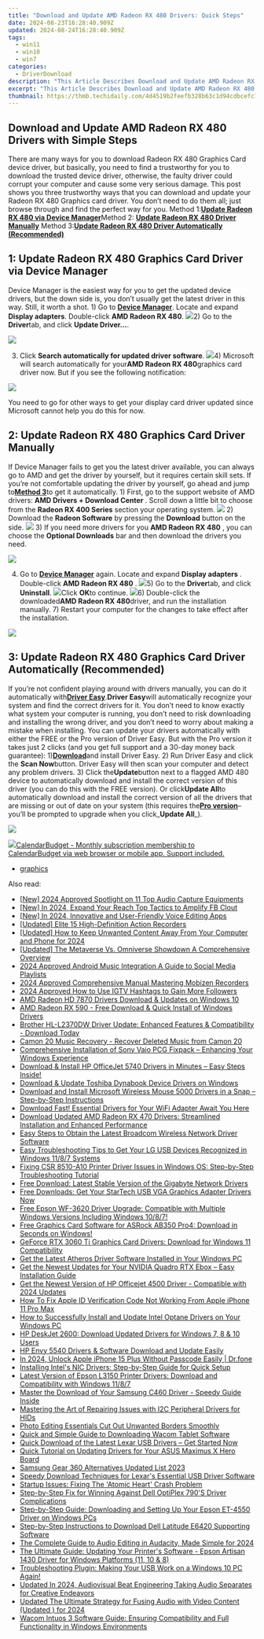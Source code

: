 ```yaml
---
title: "Download and Update AMD Radeon RX 480 Drivers: Quick Steps"
date: 2024-08-23T16:28:40.909Z
updated: 2024-08-24T16:28:40.909Z
tags:
  - win11
  - win10
  - win7
categories:
  - DriverDownload
description: "This Article Describes Download and Update AMD Radeon RX 480 Drivers: Quick Steps"
excerpt: "This Article Describes Download and Update AMD Radeon RX 480 Drivers: Quick Steps"
thumbnail: https://thmb.techidaily.com/4d4519b2feefb328b63c1d94cdbcefc1487c835a8052a017be6091c495520e05.jpg
---
```


## Download and Update AMD Radeon RX 480 Drivers with Simple Steps

There are many ways for you to download Radeon RX 480 Graphics Card device driver, but basically, you need to find a trustworthy for you to download the trusted device driver, otherwise, the faulty driver could corrupt your computer and cause some very serious damage. This post shows you three trustworthy ways that you can download and update your Radeon RX 480 Graphics card driver. You don’t need to do them all; just browse through and find the perfect way for you. Method 1:[**Update Radeon RX 480 via Device Manager**](https://tools.techidaily.com/drivereasy/download/)Method 2: **[Update Radeon RX 480 Driver Manually](https://tools.techidaily.com/drivereasy/download/)** Method 3:[**Update Radeon RX 480 Driver Automatically (Recommended)**](https://tools.techidaily.com/drivereasy/download/)

## **1: Update Radeon RX 480 Graphics Card Driver** **via Device Manager**

Device Manager is the easiest way for you to get the updated device drivers, but the down side is, you don’t usually get the latest driver in this way. Still, it worth a shot. 1) Go to [**Device Manager**](https://tools.techidaily.com/drivereasy/download/). Locate and expand **Display adapters**. Double-click **AMD Radeon RX 480**. ![](https://images.drivereasy.com/wp-content/uploads/2016/12/img_584f6ee252477.jpg)2) Go to the **Driver**tab, and click **Update Driver…**.

![](https://images.drivereasy.com/wp-content/uploads/2016/12/img_584f6f5a5522f.jpg)

3) Click **Search automatically for updated driver software**. ![](https://images.drivereasy.com/wp-content/uploads/2016/12/img_584f6f78e09b2-600x438.jpg)4) Microsoft will search automatically for your**AMD Radeon RX 480**graphics card driver now. But if you see the following notification:

![](https://images.drivereasy.com/wp-content/uploads/2016/12/img_584f6fe47ed8a.png)

You need to go for other ways to get your display card driver updated since Microsoft cannot help you do this for now.

## **2: Update Radeon RX 480 Graphics Card Driver** **Manually**

If Device Manager fails to get you the latest driver available, you can always go to AMD and get the driver by yourself, but it requires certain skill sets. If you’re not comfortable updating the driver by yourself, go ahead and jump to[**Method 3**](https://tools.techidaily.com/drivereasy/download/)to get it automatically.  1) First, go to the support website of AMD drivers: **AMD Drivers + Download Center**  . Scroll down a little bit to choose from the **Radeon RX 400 Series** section your operating system. ![](https://images.drivereasy.com/wp-content/uploads/2016/12/img_584f717d77cb0.png) 2) Download the **Radeon Software** by pressing the **Download** button on the side. ![](https://images.drivereasy.com/wp-content/uploads/2016/12/img_584f72b36c238.jpg) 3) If you need more drivers for you **AMD Radeon RX 480** , you can choose the **Optional Downloads**  bar and then download the drivers you need.

![](https://images.drivereasy.com/wp-content/uploads/2016/12/img_584f7327b334e-475x600.jpg)

4) Go to [**Device Manager**](https://tools.techidaily.com/drivereasy/download/) again. Locate and expand **Display adapters** . Double-click **AMD Radeon RX 480** . ![](https://images.drivereasy.com/wp-content/uploads/2016/12/img_584f6ee252477.jpg)5) Go to the **Driver**tab, and click **Uninstall**. ![](https://images.drivereasy.com/wp-content/uploads/2016/12/img_584f742f54e25.jpg)Click **OK**to continue. ![](https://images.drivereasy.com/wp-content/uploads/2016/12/img_584f7452e10b3.png)6) Double-click the downloaded**AMD Radeon RX 480**driver, and run the installation manually. 7) Restart your computer for the changes to take effect after the installation.

<!-- affiliate ads begin -->
<a href="https://shop.manycam.com/order/checkout.php?PRODS=17729331&QTY=1&AFFILIATE=108875&CART=1"><img src="https://secure.avangate.com/images/merchant/8230bea7d54bcdf99cdfe85cb07313d5/mcaffbanner600x500.png" border="0"></a>
<!-- affiliate ads end -->
## **3: Update Radeon RX 480 Graphics Card Driver Automatically (Recommended)**

If you’re not confident playing around with drivers manually, you can do it automatically with[**Driver Easy**](https://tools.techidaily.com/drivereasy/download/).**Driver Easy**will automatically recognize your system and find the correct drivers for it. You don’t need to know exactly what system your computer is running, you don’t need to risk downloading and installing the wrong driver, and you don’t need to worry about making a mistake when installing. You can update your drivers automatically with either the FREE or the Pro version of Driver Easy. But with the Pro version it takes just 2 clicks (and you get full support and a 30-day money back guarantee): 1)[**Download**](https://tools.techidaily.com/drivereasy/download/)and install Driver Easy. 2) Run Driver Easy and click the **Scan Now**button. Driver Easy will then scan your computer and detect any problem drivers. 3) Click the**Update**button next to a flagged AMD 480 device to automatically download and install the correct version of this driver (you can do this with the FREE version). Or click**Update All**to automatically download and install the correct version of all the drivers that are missing or out of date on your system (this requires the[**Pro version**](https://tools.techidaily.com/drivereasy/download/)– you’ll be prompted to upgrade when you click_**Update All**_).

![](https://images.drivereasy.com/wp-content/uploads/2017/04/img_58e5f628aad8e.jpg)

<!-- affiliate ads begin -->
<a href="https://secure.2checkout.com/order/checkout.php?PRODS=37701530&QTY=1&AFFILIATE=108875&CART=1"><img src="https://secure.avangate.com/images/merchant/6fe0c81e3f9438db11ebbfba6c5ce460/products/copy_cbLogo_with_text_blue.png" border="0">CalendarBudget - Monthly subscription membership to CalendarBudget via web browser or mobile app. Support included. </a>
<!-- affiliate ads end -->
* [graphics](https://tools.techidaily.com/drivereasy/download/)

<ins class="adsbygoogle"
     style="display:block"
     data-ad-format="autorelaxed"
     data-ad-client="ca-pub-7571918770474297"
     data-ad-slot="1223367746"></ins>



<ins class="adsbygoogle"
     style="display:block"
     data-ad-client="ca-pub-7571918770474297"
     data-ad-slot="8358498916"
     data-ad-format="auto"
     data-full-width-responsive="true"></ins>

<span class="atpl-alsoreadstyle">Also read:</span>
<div><ul>
<li><a href="https://video-capture.techidaily.com/new-2024-approved-spotlight-on-11-top-audio-capture-equipments/"><u>[New] 2024 Approved  Spotlight on 11 Top Audio Capture Equipments</u></a></li>
<li><a href="https://facebook-videos.techidaily.com/new-in-2024-expand-your-reach-top-tactics-to-amplify-fb-clout/"><u>[New] In 2024, Expand Your Reach  Top Tactics to Amplify FB Clout</u></a></li>
<li><a href="https://remote-screen-capture.techidaily.com/new-in-2024-innovative-and-user-friendly-voice-editing-apps/"><u>[New] In 2024, Innovative and User-Friendly Voice Editing Apps</u></a></li>
<li><a href="https://fox-links.techidaily.com/updated-elite-15-high-definition-action-recorders/"><u>[Updated] Elite 15 High-Definition Action Recorders</u></a></li>
<li><a href="https://eaxpv-info.techidaily.com/updated-how-to-keep-unwanted-content-away-from-your-computer-and-phone-for-2024/"><u>[Updated] How to Keep Unwanted Content Away From Your Computer and Phone for 2024</u></a></li>
<li><a href="https://some-approaches.techidaily.com/updated-the-metaverse-vs-omniverse-showdown-a-comprehensive-overview/"><u>[Updated] The Metaverse Vs. Omniverse Showdown  A Comprehensive Overview</u></a></li>
<li><a href="https://facebook-video-files.techidaily.com/2024-approved-android-music-integration-a-guide-to-social-media-playlists/"><u>2024 Approved  Android Music Integration  A Guide to Social Media Playlists</u></a></li>
<li><a href="https://visual-screen-recording.techidaily.com/2024-approved-comprehensive-manual-mastering-mobizen-recorders/"><u>2024 Approved  Comprehensive Manual  Mastering Mobizen Recorders</u></a></li>
<li><a href="https://instagram-videos.techidaily.com/2024-approved-how-to-use-igtv-hashtags-to-gain-more-followers/"><u>2024 Approved  How to Use IGTV Hashtags to Gain More Followers</u></a></li>
<li><a href="https://driver-download.techidaily.com/amd-radeon-hd-7870-drivers-download-and-updates-on-windows-10/"><u>AMD Radeon HD 7870 Drivers Download & Updates on Windows 10</u></a></li>
<li><a href="https://driver-download.techidaily.com/amd-radeon-rx-590-free-download-and-quick-install-of-windows-drivers/"><u>AMD Radeon RX 590 - Free Download & Quick Install of Windows Drivers</u></a></li>
<li><a href="https://driver-download.techidaily.com/1722973406413-brother-hl-l2370dw-driver-update-enhanced-features-and-compatibility-download-today/"><u>Brother HL-L2370DW Driver Update: Enhanced Features & Compatibility - Download Today</u></a></li>
<li><a href="https://phone-solutions.techidaily.com/camon-20-music-recovery-recover-deleted-music-from-camon-20-by-fonelab-android-recover-music/"><u>Camon 20 Music Recovery - Recover Deleted Music from Camon 20</u></a></li>
<li><a href="https://driver-download.techidaily.com/comprehensive-installation-of-sony-vaio-pcg-fixpack-enhancing-your-windows-experience/"><u>Comprehensive Installation of Sony Vaio PCG Fixpack – Enhancing Your Windows Experience</u></a></li>
<li><a href="https://driver-download.techidaily.com/1722957660368-download-and-install-hp-officejet-5740-drivers-in-minutes-easy-steps-inside/"><u>Download & Install HP OfficeJet 5740 Drivers in Minutes – Easy Steps Inside!</u></a></li>
<li><a href="https://driver-download.techidaily.com/download-and-update-toshiba-dynabook-device-drivers-on-windows/"><u>Download & Update Toshiba Dynabook Device Drivers on Windows</u></a></li>
<li><a href="https://driver-download.techidaily.com/download-and-install-microsoft-wireless-mouse-5000-drivers-in-a-snap-step-by-step-instructions/"><u>Download and Install Microsoft Wireless Mouse 5000 Drivers in a Snap – Step-by-Step Instructions</u></a></li>
<li><a href="https://driver-download.techidaily.com/download-fast-essential-drivers-for-your-wifi-adapter-await-you-here/"><u>Download Fast! Essential Drivers for Your WiFi Adapter Await You Here</u></a></li>
<li><a href="https://driver-download.techidaily.com/download-updated-amd-radeon-rx-470-drivers-streamlined-installation-and-enhanced-performance/"><u>Download Updated AMD Radeon RX 470 Drivers: Streamlined Installation and Enhanced Performance</u></a></li>
<li><a href="https://driver-download.techidaily.com/1722977979269-easy-steps-to-obtain-the-latest-broadcom-wireless-network-driver-software/"><u>Easy Steps to Obtain the Latest Broadcom Wireless Network Driver Software</u></a></li>
<li><a href="https://driver-download.techidaily.com/easy-troubleshooting-tips-to-get-your-lg-usb-devices-recognized-in-windows-1187-systems/"><u>Easy Troubleshooting Tips to Get Your LG USB Devices Recognized in Windows 11/8/7 Systems</u></a></li>
<li><a href="https://driver-download.techidaily.com/fixing-csr-8510-a10-printer-driver-issues-in-windows-os-step-by-step-troubleshooting-tutorial/"><u>Fixing CSR 8510-A10 Printer Driver Issues in Windows OS: Step-by-Step Troubleshooting Tutorial</u></a></li>
<li><a href="https://driver-download.techidaily.com/free-download-latest-stable-version-of-the-gigabyte-network-drivers/"><u>Free Download: Latest Stable Version of the Gigabyte Network Drivers</u></a></li>
<li><a href="https://driver-download.techidaily.com/free-downloads-get-your-startech-usb-vga-graphics-adapter-drivers-now/"><u>Free Downloads: Get Your StarTech USB VGA Graphics Adapter Drivers Now</u></a></li>
<li><a href="https://driver-download.techidaily.com/1722969741858-free-epson-wf-3620-driver-upgrade-compatible-with-multiple-windows-versions-including-windows-1087/"><u>Free Epson WF-3620 Driver Upgrade: Compatible with Multiple Windows Versions Including Windows 10/8/7!</u></a></li>
<li><a href="https://driver-download.techidaily.com/free-graphics-card-software-for-asrock-ab350-pro4-download-in-seconds-on-windows/"><u>Free Graphics Card Software for ASRock AB350 Pro4: Download in Seconds on Windows!</u></a></li>
<li><a href="https://driver-download.techidaily.com/geforce-rtx-3060-ti-graphics-card-drivers-download-for-windows-11-compatibility/"><u>GeForce RTX 3060 Ti Graphics Card Drivers: Download for Windows 11 Compatibility</u></a></li>
<li><a href="https://driver-download.techidaily.com/get-the-latest-atheros-driver-software-installed-in-your-windows-pc/"><u>Get the Latest Atheros Driver Software Installed in Your Windows PC</u></a></li>
<li><a href="https://driver-download.techidaily.com/get-the-newest-updates-for-your-nvidia-quadro-rtx-ebox-easy-installation-guide/"><u>Get the Newest Updates for Your NVIDIA Quadro RTX Ebox – Easy Installation Guide</u></a></li>
<li><a href="https://driver-download.techidaily.com/get-the-newest-version-of-hp-officejet-4500-driver-compatible-with-2024-updates/"><u>Get the Newest Version of HP Officejet 4500 Driver - Compatible with 2024 Updates</u></a></li>
<li><a href="https://apple-account.techidaily.com/how-to-fix-apple-id-verification-code-not-working-from-apple-iphone-11-pro-max-by-drfone-ios/"><u>How To Fix Apple ID Verification Code Not Working From Apple iPhone 11 Pro Max</u></a></li>
<li><a href="https://driver-download.techidaily.com/how-to-successfully-install-and-update-intel-optane-drivers-on-your-windows-pc/"><u>How to Successfully Install and Update Intel Optane Drivers on Your Windows PC</u></a></li>
<li><a href="https://driver-download.techidaily.com/hp-deskjet-2600-download-updated-drivers-for-windows-7-8-and-10-users/"><u>HP DeskJet 2600: Download Updated Drivers for Windows 7, 8 & 10 Users</u></a></li>
<li><a href="https://driver-download.techidaily.com/hp-envy-5540-drivers-and-software-download-and-update-easily/"><u>HP Envy 5540 Drivers & Software Download and Update Easily</u></a></li>
<li><a href="https://iphone-unlock.techidaily.com/in-2024-unlock-apple-iphone-15-plus-without-passcode-easily-drfone-by-drfone-ios/"><u>In 2024, Unlock Apple iPhone 15 Plus Without Passcode Easily | Dr.fone</u></a></li>
<li><a href="https://driver-download.techidaily.com/installing-intels-nic-drivers-step-by-step-guide-for-quick-setup/"><u>Installing Intel's NIC Drivers: Step-by-Step Guide for Quick Setup</u></a></li>
<li><a href="https://driver-download.techidaily.com/latest-version-of-epson-l3150-printer-drivers-download-and-compatibility-with-windows-1187/"><u>Latest Version of Epson L3150 Printer Drivers: Download and Compatibility with Windows 11/8/7</u></a></li>
<li><a href="https://driver-download.techidaily.com/1722975756255-master-the-download-of-your-samsung-c460-driver-speedy-guide-inside/"><u>Master the Download of Your Samsung C460 Driver - Speedy Guide Inside</u></a></li>
<li><a href="https://driver-download.techidaily.com/mastering-the-art-of-repairing-issues-with-i2c-peripheral-drivers-for-hids/"><u>Mastering the Art of Repairing Issues with I2C Peripheral Drivers for HIDs</u></a></li>
<li><a href="https://extra-resources.techidaily.com/photo-editing-essentials-cut-out-unwanted-borders-smoothly/"><u>Photo Editing Essentials  Cut Out Unwanted Borders Smoothly</u></a></li>
<li><a href="https://driver-download.techidaily.com/quick-and-simple-guide-to-downloading-wacom-tablet-software/"><u>Quick and Simple Guide to Downloading Wacom Tablet Software</u></a></li>
<li><a href="https://driver-download.techidaily.com/quick-download-of-the-latest-lexar-usb-drivers-get-started-now/"><u>Quick Download of the Latest Lexar USB Drivers – Get Started Now</u></a></li>
<li><a href="https://driver-download.techidaily.com/quick-tutorial-on-updating-drivers-for-your-asus-maximus-x-hero-board/"><u>Quick Tutorial on Updating Drivers for Your ASUS Maximus X Hero Board</u></a></li>
<li><a href="https://extra-hints.techidaily.com/samsung-gear-360-alternatives-updated-list-2023/"><u>Samsung Gear 360 Alternatives  Updated List 2023</u></a></li>
<li><a href="https://driver-download.techidaily.com/speedy-download-techniques-for-lexars-essential-usb-driver-software/"><u>Speedy Download Techniques for Lexar's Essential USB Driver Software</u></a></li>
<li><a href="https://program-issues.techidaily.com/startup-issues-fixing-the-atomic-heart-crash-problem/"><u>Startup Issues: Fixing The 'Atomic Heart' Crash Problem</u></a></li>
<li><a href="https://driver-download.techidaily.com/step-by-step-fix-for-winning-against-dell-optiplex-790s-driver-complications/"><u>Step-by-Step Fix for Winning Against Dell OptiPlex 790'S Driver Complications</u></a></li>
<li><a href="https://driver-download.techidaily.com/step-by-step-guide-downloading-and-setting-up-your-epson-et-4550-driver-on-windows-pcs/"><u>Step-by-Step Guide: Downloading and Setting Up Your Epson ET-4550 Driver on Windows PCs</u></a></li>
<li><a href="https://driver-download.techidaily.com/step-by-step-instructions-to-download-dell-latitude-e6420-supporting-software/"><u>Step-by-Step Instructions to Download Dell Latitude E6420 Supporting Software</u></a></li>
<li><a href="https://digital-screen-recording.techidaily.com/the-complete-guide-to-audio-editing-in-audacity-made-simple-for-2024/"><u>The Complete Guide to Audio Editing in Audacity, Made Simple for 2024</u></a></li>
<li><a href="https://driver-download.techidaily.com/the-ultimate-guide-updating-your-printers-software-epson-artisan-1430-driver-for-windows-platforms-11-10-and-8/"><u>The Ultimate Guide: Updating Your Printer's Software - Epson Artisan 1430 Driver for Windows Platforms (11, 10 & 8)</u></a></li>
<li><a href="https://driver-download.techidaily.com/troubleshooting-plugin-making-your-usb-work-on-a-windows-10-pc-again/"><u>Troubleshooting Plugin: Making Your USB Work on a Windows 10 PC Again!</u></a></li>
<li><a href="https://voice-adjusting.techidaily.com/updated-in-2024-audiovisual-beat-engineering-taking-audio-separates-for-creative-endeavors/"><u>Updated In 2024, Audiovisual Beat Engineering Taking Audio Separates for Creative Endeavors</u></a></li>
<li><a href="https://audio-shaping.techidaily.com/updated-the-ultimate-strategy-for-fusing-audio-with-video-content-updated-for-2024/"><u>Updated The Ultimate Strategy for Fusing Audio with Video Content (Updated ) for 2024</u></a></li>
<li><a href="https://driver-download.techidaily.com/wacom-intuos-3-software-guide-ensuring-compatibility-and-full-functionality-in-windows-environments/"><u>Wacom Intuos 3 Software Guide: Ensuring Compatibility and Full Functionality in Windows Environments</u></a></li>
</ul></div>
